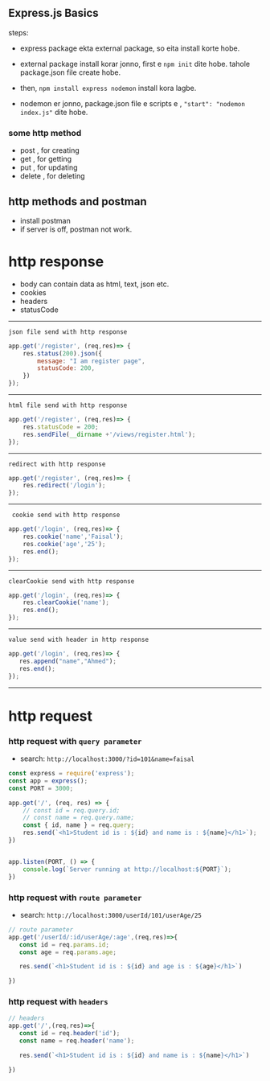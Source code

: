 ## Express.js Basics

steps:
- express package ekta external package, so eita install korte hobe.
- external package install korar jonno, first e  `npm init` dite hobe. tahole package.json file create hobe.

- then, `npm install express nodemon` install kora lagbe.
- nodemon er jonno, package.json file e scripts e ,  `"start": "nodemon index.js"` dite hobe. 


### some http method
- post  , for creating 
- get  , for getting
- put  , for updating 
- delete  , for deleting 

## http methods and postman
- install postman
- if server is off, postman not work.


# http response

- body can contain data as html, text, json etc.
- cookies
- headers
- statusCode

---

`json file send with http response`
```javascript
app.get('/register', (req,res)=> {
    res.status(200).json({
        message: "I am register page",
        statusCode: 200,
    })
});
```
---


`html file send with http response`
```javascript
app.get('/register', (req,res)=> {
    res.statusCode = 200;
    res.sendFile(__dirname +'/views/register.html');
});
```

---



`redirect with http response`
```javascript
app.get('/register', (req,res)=> {
    res.redirect('/login');
});
```

---



` cookie send with http response`
```javascript
app.get('/login', (req,res)=> {
    res.cookie('name','Faisal');
    res.cookie('age','25');
    res.end();
});
```

---



`clearCookie send with http response`
```javascript
app.get('/login', (req,res)=> {
    res.clearCookie('name');
    res.end();
});
```

---



`value send with header in http response`
```javascript
app.get('/login', (req,res)=> {
   res.append("name","Ahmed");
   res.end();
});
```

---


# http request


### http request with `query parameter`
- search: `http://localhost:3000/?id=101&name=faisal`
```javascript
const express = require('express');
const app = express();
const PORT = 3000;

app.get('/', (req, res) => {
    // const id = req.query.id;
    // const name = req.query.name;
    const { id, name } = req.query;
    res.send(`<h1>Student id is : ${id} and name is : ${name}</h1>`);
})


app.listen(PORT, () => {
    console.log(`Server running at http://localhost:${PORT}`);
})
```

### http request with `route parameter`
- search: `http://localhost:3000/userId/101/userAge/25`
```javascript
// route parameter
app.get('/userId/:id/userAge/:age',(req,res)=>{
   const id = req.params.id;
   const age = req.params.age;

   res.send(`<h1>Student id is : ${id} and age is : ${age}</h1>`)

})


```

### http request with `headers`

```javascript
// headers
app.get('/',(req,res)=>{
   const id = req.header('id');
   const name = req.header('name');

   res.send(`<h1>Student id is : ${id} and name is : ${name}</h1>`)

})
```